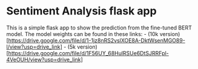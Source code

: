 # Sentiment Analysis flask app

This is a simple flask app to show the prediction from the fine-tuned BERT model. The model weights can be found in these links:
    - (10k version)[https://drive.google.com/file/d/1-1jz8nRS2vslXOE8A-DktWsenMGO89-l/view?usp=drive_link]
    - (5k version)[https://drive.google.com/file/d/1F56UY_68HulRSUe6DtSJRRFpl-4VeOUH/view?usp=drive_link]